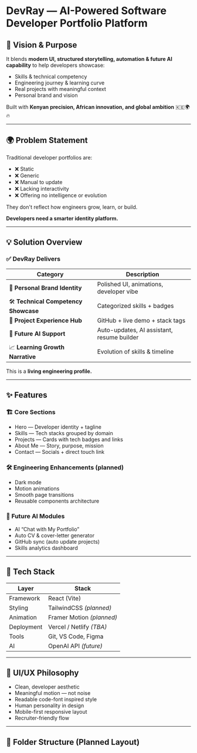 # DevRay — AI-Powered Software Developer Portfolio Platform

## 🧠 Vision & Purpose

It blends **modern UI, structured storytelling, automation & future AI capability** to help developers showcase:

- Skills & technical competency
- Engineering journey & learning curve
- Real projects with meaningful context
- Personal brand and vision

Built with **Kenyan precision, African innovation, and global ambition** 🇰🇪🌍🔥

---

## 🌍 Problem Statement

Traditional developer portfolios are:

- ❌ Static
- ❌ Generic
- ❌ Manual to update
- ❌ Lacking interactivity
- ❌ Offering no intelligence or evolution

They don't reflect how engineers grow, learn, or build.

**Developers need a smarter identity platform.**

---

## 💡 Solution Overview

### ✅ DevRay Delivers

| Category | Description |
|--------|-------------|
🎨 **Personal Brand Identity** | Polished UI, animations, developer vibe  
🛠 **Technical Competency Showcase** | Categorized skills + badges  
🚀 **Project Experience Hub** | GitHub + live demo + stack tags  
🤖 **Future AI Support** | Auto-updates, AI assistant, resume builder  
📈 **Learning Growth Narrative** | Evolution of skills & timeline  

This is a **living engineering profile.**

---

## ✨ Features

### 🏗 Core Sections
- Hero — Developer identity + tagline
- Skills — Tech stacks grouped by domain
- Projects — Cards with tech badges and links
- About Me — Story, purpose, mission
- Contact — Socials + direct touch link

### 🛠 Engineering Enhancements (planned)
- Dark mode
- Motion animations
- Smooth page transitions
- Reusable components architecture

### 🤖 Future AI Modules
- AI “Chat with My Portfolio”
- Auto CV & cover-letter generator
- GitHub sync (auto update projects)
- Skills analytics dashboard

---

## 🧱 Tech Stack

| Layer | Stack |
|------|-------|
Framework | React (Vite)  
Styling | TailwindCSS *(planned)*  
Animation | Framer Motion *(planned)*  
Deployment | Vercel / Netlify *(TBA)*  
Tools | Git, VS Code, Figma  
AI | OpenAI API *(future)*  

---

## 🎨 UI/UX Philosophy

- Clean, developer aesthetic
- Meaningful motion — not noise
- Readable code-font inspired style
- Human personality in design
- Mobile-first responsive layout
- Recruiter-friendly flow

---

## 📂 Folder Structure (Planned Layout)

